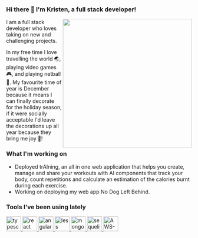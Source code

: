 ### Hi there 👋 I'm Kristen, a full stack developer!

<img align="right" href="https://github.com/hectorkd" src="./assets/desk-animation.gif" height=350>

I am a full stack developer who loves taking on new and challenging projects. 

In my free time I love travelling the world 🌏, playing video games 🎮, and playing netball 👟. My favourite time of year is December because it means I can finally decorate for the holiday season, if it were socially acceptable I'd leave the decorations up all year because they bring me joy 🎄! 

### What I'm working on

- Deployed trAIning, an all in one web application that helps you create, manage and share your workouts with AI components that track your body, count repetitions and calculate an estimation of the calories burnt during each exercise.
- Working on deploying my web app No Dog Left Behind.

### Tools I've been using lately

<p align="left"> 
   <a href="https://www.typescriptlang.org/" target="_blank"> <img src="https://icongr.am/devicon/typescript-original.svg?size=128&color=currentColor" alt="typescript" width="40" height="40"/> </a> 
  <a href="https://reactjs.org/" target="_blank"> <img src="https://icongr.am/devicon/react-original.svg?size=128&color=currentColor" alt="react" width="40" height="40"/> </a> 
  <a href="https://angular.io" target="_blank"> <img src="https://icongr.am/devicon/angularjs-original.svg?size=128&color=currentColor" alt="angularjs" width="40" height="40"/> </a> 
   <a href="https://lesscss.org/" target="_blank"> <img src="https://icongr.am/devicon/less-plain-wordmark.svg?size=128&color=currentColor" alt="less" width="40" height="40"/> </a> 
  <a href="https://www.mongodb.com/" target="_blank"> <img src="https://icongr.am/devicon/mongodb-original.svg?size=128&color=currentColor" alt="mongodb-original" width="40" height="40"/> </a> 
  <a href="https://www.postgresql.org" target="_blank"> <img src="https://icongr.am/devicon/postgresql-original-wordmark.svg?size=128&color=ffffff" alt="sequelize-original" width="40" height="40"/> </a>  
  <a href="https://aws.amazon.com/amplify/" target="_blank"> <img src="https://icongr.am/devicon/amazonwebservices-original-wordmark.svg?size=128&color=currentColor" alt="AWS-original" width="40" height="40"/> </a>  
</p>

<!--
**KristenHickey/KristenHickey** is a ✨ _special_ ✨ repository because its `README.md` (this file) appears on your GitHub profile.

Here are some ideas to get you started:

- 🔭 I’m currently working on ...
- 🌱 I’m currently learning ...
- 👯 I’m looking to collaborate on ...
- 🤔 I’m looking for help with ...
- 💬 Ask me about ...
- 📫 How to reach me: ...
- 😄 Pronouns: ...
- ⚡ Fun fact: ...
-->
